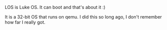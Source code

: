 LOS is Luke OS. It can boot and that's about it :)

It is a 32-bit OS that runs on qemu. I did this so long ago, I don't remember how far I really got.
